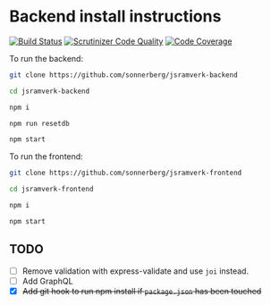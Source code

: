 # Backend install instructions

[![Build Status](https://travis-ci.com/sonnerberg/jsramverk-backend.svg?branch=master)](https://travis-ci.com/sonnerberg/jsramverk-backend) [![Scrutinizer Code Quality](https://scrutinizer-ci.com/g/sonnerberg/jsramverk-backend/badges/quality-score.png?b=master)](https://scrutinizer-ci.com/g/sonnerberg/jsramverk-backend/?branch=master) [![Code Coverage](https://scrutinizer-ci.com/g/sonnerberg/jsramverk-backend/badges/coverage.png?b=master)](https://scrutinizer-ci.com/g/sonnerberg/jsramverk-backend/?branch=master)

To run the backend:

```bash
git clone https://github.com/sonnerberg/jsramverk-backend
```

```bash
cd jsramverk-backend
```

```bash
npm i
```

```bash
npm run resetdb
```

```bash
npm start
```

To run the frontend:

```bash
git clone https://github.com/sonnerberg/jsramverk-frontend
```

```bash
cd jsramverk-frontend
```

```bash
npm i
```

```bash
npm start
```

## TODO

- [ ] Remove validation with express-validate and use `joi` instead.
- [ ] Add GraphQL
- [x] ~~Add git hook to run npm install if `package.json` has been touched~~